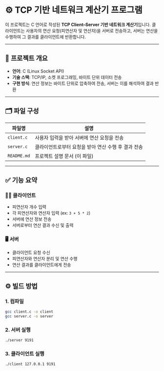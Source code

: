 # ⚙️ TCP 기반 네트워크 계산기 프로그램

이 프로젝트는 C 언어로 작성된 **TCP Client–Server 기반 네트워크 계산기**입니다. 클라이언트는 사용자의 연산 요청(피연산자 및 연산자)을 서버로 전송하고, 서버는 연산을 수행하여 그 결과를 클라이언트에 반환합니다.

---

## 📌 프로젝트 개요

- **언어**: C (Linux Socket API)
- **기술 스택**: TCP/IP, 소켓 프로그래밍, 바이트 단위 데이터 전송
- **구현 방식**: 연산 정보는 바이트 단위로 압축하여 전송, 서버는 이를 해석하여 결과 반환

---

## 🗂️ 파일 구성

| 파일명 | 설명 |
|--------|------|
| `client.c` | 사용자 입력을 받아 서버에 연산 요청을 전송 |
| `server.c` | 클라이언트로부터 요청을 받아 연산 수행 후 결과 전송 |
| `README.md` | 프로젝트 설명 문서 (이 파일) |

---

## ✅ 기능 요약

### 🧑‍💻 클라이언트
- 피연산자 개수 입력
- 각 피연산자와 연산자 입력 (ex: `3 + 5 * 2`)
- 서버에 연산 정보 전송
- 서버로부터 연산 결과 수신 및 출력

### 🖥 서버
- 클라이언트 요청 수신
- 피연산자와 연산자 분리 및 연산 수행
- 연산 결과를 클라이언트에게 전송

---

## ⚙️ 빌드 방법

### 1. 컴파일
```bash
gcc client.c -o client
gcc server.c -o server
```

### 2. 서버 실행
```bash
./server 9191
```

### 3. 클라이언트 실행
```bash
./client 127.0.0.1 9191
```